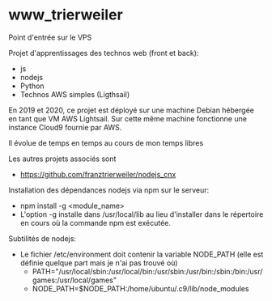 # www_trierweiler
Point d'entrée sur le VPS

Projet d'apprentissages des technos web (front et back):
- js
- nodejs
- Python
- Technos AWS simples (Ligthsail)

En 2019 et 2020, ce projet est déployé sur une machine Debian hébergée en tant que VM AWS Lightsail.
Sur cette même machine fonctionne une instance Cloud9 fournie par AWS.

Il évolue de temps en temps au cours de mon temps libres

Les autres projets associés sont
- https://github.com/franztrierweiler/nodejs_cnx

Installation des dépendances nodejs via npm sur le serveur:
- npm install -g <module_name>
- L'option -g installe dans /usr/local/lib au lieu d'installer dans le répertoire en cours où la commande npm est exécutée.

Subtilités de nodejs:
- Le fichier /etc/environment doit contenir la variable NODE_PATH (elle est définie quelque part mais je n'ai pas trouvé où)
    - PATH="/usr/local/sbin:/usr/local/bin:/usr/sbin:/usr/bin:/sbin:/bin:/usr/games:/usr/local/games"
    - NODE_PATH=$NODE_PATH:/home/ubuntu/.c9/lib/node_modules
